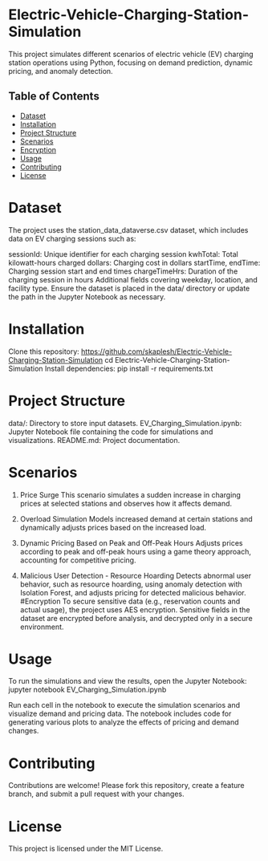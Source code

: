 # Electric-Vehicle-Charging-Station-Simulation
This project simulates different scenarios of electric vehicle (EV) charging station operations using Python, focusing on demand prediction, dynamic pricing, and anomaly detection.
## Table of Contents
- [Dataset](#dataset)
- [Installation](#installation)
- [Project Structure](#project-structure)
- [Scenarios](#scenarios)
- [Encryption](#encryption)
- [Usage](#usage)
- [Contributing](#contributing)
- [License](#license)
# Dataset
The project uses the station_data_dataverse.csv dataset, which includes data on EV charging sessions such as:

sessionId: Unique identifier for each charging session
kwhTotal: Total kilowatt-hours charged
dollars: Charging cost in dollars
startTime, endTime: Charging session start and end times
chargeTimeHrs: Duration of the charging session in hours
Additional fields covering weekday, location, and facility type.
Ensure the dataset is placed in the data/ directory or update the path in the Jupyter Notebook as necessary.

# Installation
Clone this repository:
https://github.com/skaplesh/Electric-Vehicle-Charging-Station-Simulation
cd Electric-Vehicle-Charging-Station-Simulation
Install dependencies:
pip install -r requirements.txt
# Project Structure
data/: Directory to store input datasets.
EV_Charging_Simulation.ipynb: Jupyter Notebook file containing the code for simulations and visualizations.
README.md: Project documentation.
# Scenarios
1. Price Surge
This scenario simulates a sudden increase in charging prices at selected stations and observes how it affects demand.

2. Overload Simulation
Models increased demand at certain stations and dynamically adjusts prices based on the increased load.

3. Dynamic Pricing Based on Peak and Off-Peak Hours
Adjusts prices according to peak and off-peak hours using a game theory approach, accounting for competitive pricing.

4. Malicious User Detection - Resource Hoarding
Detects abnormal user behavior, such as resource hoarding, using anomaly detection with Isolation Forest, and adjusts pricing for detected malicious behavior.
#Encryption
To secure sensitive data (e.g., reservation counts and actual usage), the project uses AES encryption. Sensitive fields in the dataset are encrypted before analysis, and decrypted only in a secure environment.

# Usage
To run the simulations and view the results, open the Jupyter Notebook:
jupyter notebook EV_Charging_Simulation.ipynb

Run each cell in the notebook to execute the simulation scenarios and visualize demand and pricing data. The notebook includes code for generating various plots to analyze the effects of pricing and demand changes.

# Contributing
Contributions are welcome! Please fork this repository, create a feature branch, and submit a pull request with your changes.

# License
This project is licensed under the MIT License.
